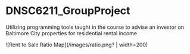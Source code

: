 # DNSC6211_GroupProject
Utilizing programming tools taught in the course to advise an investor on Baltimore City properties for residential rental income


![Rent to Sale Ratio Map](/images/ratio.png? | width=200)

